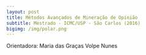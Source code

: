 ```yaml
---
layout: post
title: Métodos Avançados de Mineração de Opinião
subtitle: Mestrado - ICMC/USP - São Carlos (2016)
bigimg: /img/polar.png
---
```


Orientadora: Maria das Graças Volpe Nunes
